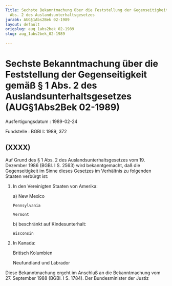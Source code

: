 ```yaml
---
Title: Sechste Bekanntmachung über die Feststellung der Gegenseitigkeit gemäß § 1
  Abs. 2 des Auslandsunterhaltsgesetzes
jurabk: AUG§1Abs2Bek 02-1989
layout: default
origslug: aug_1abs2bek_02-1989
slug: aug_1abs2bek_02-1989

---
```


# Sechste Bekanntmachung über die Feststellung der Gegenseitigkeit gemäß § 1 Abs. 2 des Auslandsunterhaltsgesetzes (AUG§1Abs2Bek 02-1989)

Ausfertigungsdatum
:   1989-02-24

Fundstelle
:   BGBl I: 1989, 372

## (XXXX)

Auf Grund des § 1 Abs. 2 des Auslandsunterhaltsgesetzes vom 19.
Dezember 1986 (BGBl. I S. 2563) wird bekanntgemacht, daß die
Gegenseitigkeit im Sinne dieses Gesetzes im Verhältnis zu folgenden
Staaten verbürgt ist:

1.  In den Vereinigten Staaten von Amerika:

    a)  New Mexico

        Pennsylvania

        Vermont


    b)  beschränkt auf Kindesunterhalt:

        Wisconsin





2.  In Kanada:

    Britisch Kolumbien

    Neufundland und Labrador



Diese Bekanntmachung ergeht im Anschluß an die Bekanntmachung vom 27.
September 1988 (BGBl. I S. 1784).
Der Bundesminister der Justiz

